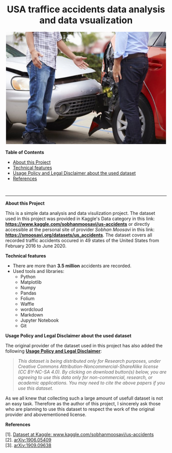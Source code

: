 <!-- Give a title to this file. -->
<h1 style="text-align: center;"> USA traffice accidents data analysis and data vsualization</h1>
<!-- Insert a topic/ project related illustrative image.-->
<p align="center">
    <img src="images/traffice_accident.jpg" alt="traffic_accident_img"
         title="One accident image" width="500 px0" height="350"/>
</p>
<!-- Image source: https://www.meine-news.de/hoepfingen/c-blaulicht/hoepfingen-8000-euro-schaden-nach-kollision_a25765, of a post with title: Höpfingen: 8.000 Euro Schaden nach Kollision. -->

<!-- Table of Contents -->
**Table of Contents**

* <a href="#ref0">About this Project</a>
* <a href="#ref1">Technical features</a>
* <a href="#ref2">Usage Policy and Legal Disclaimer about the used dataset</a>
* <a href="#ref3">References

<br>
<!-- Horizontal line -->
<hr>

**<a id="ref0">About this Project</a>** 

This is a simple data analysis and data visulization project. The dataset used in this project was provided in Kaggle's Data category in this link:  **https://www.kaggle.com/sobhanmoosavi/us-accidents** or directly accessible at the personal site of provider _Sobhan Moosavi_ in this link:  **https://smoosavi.org/datasets/us_accidents**. The dataset covers all recorded traffic accidents occured in 49 states of the United States from February 2016 to June 2020. 

**<a id="ref1">Technical features</a>**

* There are more than **3.5 million** accidents are recorded.
* Used tools and libraries:
	* Python
	* Matplotlib
	* Numpy
	* Pandas
	* Folium
	* Waffle
	* wordcloud
	* Markdown
	* Jupyter Notebook
	* Git
	
**<a id="ref2">Usage Policy and Legal Disclaimer about the used dataset</a>**

The original provider of the dataset used in this project has also added the following **<a href="https://www.kaggle.com/sobhanmoosavi/us-accidents">Usage Policy and Legal Disclaimer</a>**:

>_This dataset is being distributed only for Research purposes, under Creative Commons Attribution-Noncommercial-ShareAlike license (CC BY-NC-SA 4.0). By clicking on download button(s) below, you are agreeing to use this data only for non-commercial, research, or academic applications. You may need to cite the above papers if you use this dataset._

As we all knew that collecting such a large amount of usefull dataset is not an easy task. Therefore as the author of this project, I sincerely ask those who are planning to use this dataset to respect the work of the original provider and abovementioned license.
    
**<a id="ref3">References</a>**
	
[1]. <a href="https://www.kaggle.com/sobhanmoosavi/us-accidents">Dataset at Kaggle:  www.kaggle.com/sobhanmoosavi/us-accidents</a>  
[2]. <a href="https://arxiv.org/abs/1906.05409">arXiv:1906.05409</a>  
[3]. <a href="https://arxiv.org/abs/1909.09638">arXiv:1909.09638</a>

